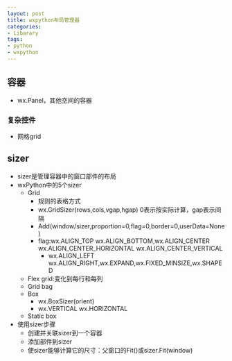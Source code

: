```yaml
---
layout: post
title: wxpython布局管理器
categories:
- Libarary
tags:
- python
- wxpython
---
```


## 容器
- wx.Panel，其他空间的容器

### 复杂控件
- 网格grid

## sizer
- sizer是管理容器中的窗口部件的布局
- wxPython中的5个sizer
	- Grid
		- 规则的表格方式
		- wx.GridSizer(rows,cols,vgap,hgap) 0表示按实际计算，gap表示间隔
		- Add(window/sizer,proportion=0,flag=0,border=0,userData=None)
		- flag:wx.ALIGN_TOP wx.ALIGN_BOTTOM,wx.ALIGN_CENTER wx.ALIGN_CENTER_HORIZONTAL wx.ALIGN_CENTER_VERTICAL
			- wx.ALIGN_LEFT wx.ALIGN_RIGHT,wx.EXPAND,wx.FIXED_MINSIZE,wx.SHAPED
	- Flex grid:变化到每行和每列
	- Grid bag
	- Box
		- wx.BoxSizer(orient)
		- wx.VERTICAL wx.HORIZONTAL
	- Static box
- 使用sizer步骤
	- 创建并关联sizer到一个容器
	- 添加部件到sizer
	- 使sizer能够计算它的尺寸：父窗口的Fit()或sizer.Fit(window)
